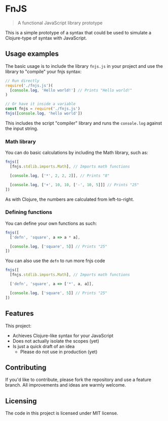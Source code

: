 # FnJS

> A functional JavaScript library prototype

This is a simple prototype of a syntax that could be used to simulate a
Clojure-type of syntax with JavaScript.

## Usage examples

The basic usage is to include the library `fnjs.js` in your project and use the
library to "compile" your fnjs syntax:

```javascript
// Run directly
require('./fnjs.js')(
  [console.log, 'Hello world!'] // Prints "Hello world!"
)

// Or have it inside a variable
const fnjs = require('./fnjs.js')
fnjs([console.log, 'hello world'])
```

This includes the script "compiler" library and runs the `console.log` against
the input string.

### Math library

You can do basic calculations by including the Math library, such as:

```javascript
fnjs([
  [fnjs.stdlib.imports.Math], // Imports math functions

  [console.log, ['*', 2, 2, 2]], // Prints "8"

  [console.log, ['+', 10, 10, ['-', 10, 5]]] // Prints "25"
])
```

As with Clojure, the numbers are calculated from left-to-right.

### Defining functions

You can define your own functions as such:

```javascript
fnjs([
  ['defn', 'square', a => a * a],

  [console.log, ['square', 5]] // Prints "25"
])
```

You can also use the `defn` to run more fnjs code

```javascript
fnjs([
  [fnjs.stdlib.imports.Math], // Imports math functions

  ['defn', 'square', a => ['*', a, a]],

  [console.log, ['square', 5]] // Prints "25"
])
```

## Features

This project:

- Achieves Clojure-like syntax for your JavaScript
- Does not actually isolate the scopes (yet)
- Is just a quick draft of an idea
  - Please do not use in production (yet)

## Contributing

If you'd like to contribute, please fork the repository and use a feature
branch. All improvements and ideas are warmly welcome.

## Licensing

The code in this project is licensed under MIT license.
